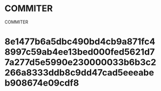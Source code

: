 # COMMITER
COMMITER






# 8e1477b6a5dbc490bd4cb9a871fc48997c59ab4ee13bed000fed5621d77a277d5e5990e230000033b6b3c2266a8333ddb8c9dd47cad5eeeabeb908674e09cdf8
